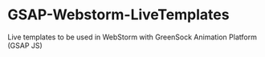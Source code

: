 GSAP-Webstorm-LiveTemplates
===========================

Live templates to be used in WebStorm with GreenSock Animation Platform (GSAP JS)
